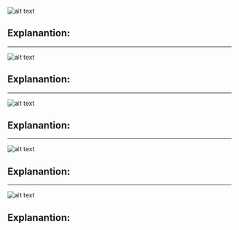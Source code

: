 
![alt text][Q1]

[Q1]: https://github.com/YasminFathy/Coursera-Machine-Learning-AndrewNg/blob/master/Week1/screenshots/Quiz2_Q1.png


Explanantion:
--------------


------------------------------------------------------------------------------------------------

![alt text][Q2]

[Q2]: https://github.com/YasminFathy/Coursera-Machine-Learning-AndrewNg/blob/master/Week1/screenshots/Quiz2_Q2.png

Explanantion:
--------------



------------------------------------------------------------------------------------------------

![alt text][Q3]

[Q3]: https://github.com/YasminFathy/Coursera-Machine-Learning-AndrewNg/blob/master/Week1/screenshots/Quiz2_Q3.png



Explanantion:
--------------


------------------------------------------------------------------------------------------------

![alt text][Q4]

[Q4]: https://github.com/YasminFathy/Coursera-Machine-Learning-AndrewNg/blob/master/Week1/screenshots/Quiz2_Q4.png


Explanantion:
--------------


------------------------------------------------------------------------------------------------

![alt text][Q5]

[Q5]: https://github.com/YasminFathy/Coursera-Machine-Learning-AndrewNg/blob/master/Week1/screenshots/Quiz2_Q5.png


Explanantion:
--------------

